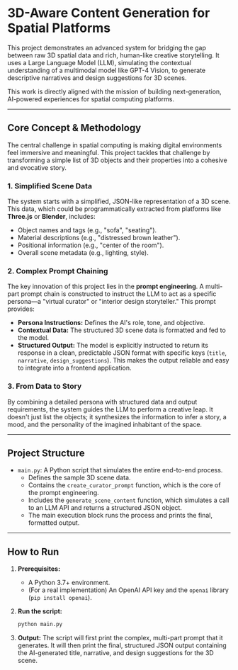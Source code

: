 # 3D-Aware Content Generation for Spatial Platforms

This project demonstrates an advanced system for bridging the gap between raw 3D spatial data and rich, human-like creative storytelling. It uses a Large Language Model (LLM), simulating the contextual understanding of a multimodal model like GPT-4 Vision, to generate descriptive narratives and design suggestions for 3D scenes.

This work is directly aligned with the mission of building next-generation, AI-powered experiences for spatial computing platforms.

---

## Core Concept & Methodology

The central challenge in spatial computing is making digital environments feel immersive and meaningful. This project tackles that challenge by transforming a simple list of 3D objects and their properties into a cohesive and evocative story.

### 1. Simplified Scene Data
The system starts with a simplified, JSON-like representation of a 3D scene. This data, which could be programmatically extracted from platforms like **Three.js** or **Blender**, includes:
-   Object names and tags (e.g., "sofa", "seating").
-   Material descriptions (e.g., "distressed brown leather").
-   Positional information (e.g., "center of the room").
-   Overall scene metadata (e.g., lighting, style).

### 2. Complex Prompt Chaining
The key innovation of this project lies in the **prompt engineering**. A multi-part prompt chain is constructed to instruct the LLM to act as a specific persona—a "virtual curator" or "interior design storyteller." This prompt provides:
-   **Persona Instructions:** Defines the AI's role, tone, and objective.
-   **Contextual Data:** The structured 3D scene data is formatted and fed to the model.
-   **Structured Output:** The model is explicitly instructed to return its response in a clean, predictable JSON format with specific keys (`title`, `narrative`, `design_suggestions`). This makes the output reliable and easy to integrate into a frontend application.

### 3. From Data to Story
By combining a detailed persona with structured data and output requirements, the system guides the LLM to perform a creative leap. It doesn't just list the objects; it synthesizes the information to infer a story, a mood, and the personality of the imagined inhabitant of the space.

---

## Project Structure

-   `main.py`: A Python script that simulates the entire end-to-end process.
    -   Defines the sample 3D scene data.
    -   Contains the `create_curator_prompt` function, which is the core of the prompt engineering.
    -   Includes the `generate_scene_content` function, which simulates a call to an LLM API and returns a structured JSON object.
    -   The main execution block runs the process and prints the final, formatted output.

---

## How to Run

1.  **Prerequisites:**
    -   A Python 3.7+ environment.
    -   (For a real implementation) An OpenAI API key and the `openai` library (`pip install openai`).

2.  **Run the script:**
    ```bash
    python main.py
    ```

3.  **Output:**
    The script will first print the complex, multi-part prompt that it generates. It will then print the final, structured JSON output containing the AI-generated title, narrative, and design suggestions for the 3D scene.

